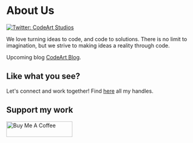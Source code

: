 # About Us

[![Twitter: CodeArt Studios](https://img.shields.io/twitter/follow/codeartstudios?style=social)](https://twitter.com/codeartstudios)

We love turning ideas to code, and code to solutions. There is no limit to imagination, but we strive to making ideas a reality through code.

Upcoming blog [CodeArt Blog](https://www.codeart.co.ke).

## Like what you see?
Let's connect and work together! Find [here](https://linktr.ee/allankoech) all my handles.

## Support my work
<a href="https://www.buymeacoffee.com/codeartke" target="_blank"><img src="https://cdn.buymeacoffee.com/buttons/default-orange.png" alt="Buy Me A Coffee" height="41" width="174"></a>

